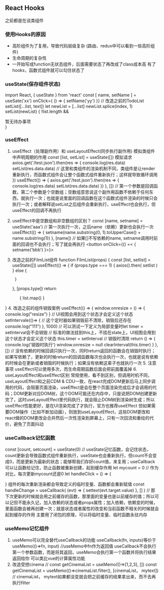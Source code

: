 <!--
 * @Author: yuzihan yuzihanyuzihan@163.com
 * @Date: 2022-05-20 18:44:05
 * @LastEditors: yuzihan yuzihanyuzihan@163.com
 * @LastEditTime: 2022-05-25 19:53:32
 * @FilePath: /fe_interview/react/react3.md
 * @Description: 这是默认设置,请设置`customMade`, 打开koroFileHeader查看配置 进行设置: https://github.com/OBKoro1/koro1FileHeader/wiki/%E9%85%8D%E7%BD%AE
-->
## React Hooks
之前都是在谈类组件
### 使用Hooks的原因
- 高阶组件为了复用，导致代码层级复杂 (路由、redux中可以看到一些高阶组件)
- 生命周期的复杂性
- 一开始写成function无状态组件，后面需要状态了再改成了class成本高
有了hooks，函数式组件就可以勾住状态了
### useState(保存组件状态)
import React, { useState } from 'react'
const [ name, setName ] = useSate('xx')
onClick={ () => {
    setName('yy')
}}
// 改造之前的TodoList
setList([...list, text])
let newList = [...list]
newList.splice(index, 1)
setList(newList)
{ !list.length && <div>暂无待办事项</div> }
### useEffect
1. useEffect（处理副作用）和 useLayoutEffect(同步执行副作用)
模拟类组件中声明周期的作用
const [list, setList] = useState([])
模拟请求
axios.get('/test.json').then(res => {
    console.log(res.data)
    setList(res.data.data) // 这里和类组件的渲染机制不同，类组件是让render重新执行，而函数式组件会让整个函数式组件重新执行；这样就导致循环调用
})
useEffect(() => {
    axios.get('/test.json').then(res => {
        console.log(res.data)
        setList(res.data.data) 
    })
}, []) // 第一个参数是回调函数，第二个参数是个空数组；空数组意思说这个副作用函数不依赖于任何东西，就执行一次；也就是说里面的回调函数在这个函数式组件渲染的时候只会执行一次；或者解释说setList之后组件会重新执行，useEffect也会执行，但useEffect的回调不再执行
2. useEffect中是空数组和非空数组的区别？
const [name, setname] = useState('aaa')
// 第一次执行一次，之后name（依赖）更新也会执行一次
useEffect(() => {
    setname(name.substring(0, 1).toUpperCase() + name.substring(1))
}, [name]) // 如果[]不写依赖的name, setname调用时前面的回调也不会执行；写了就会再执行
<button onClick={() =< {
    setname('bbb')
}>}></button>
3. 改造之前的FilmList组件
function FilmList(props) {
    const [list, setlist] = useState([])
    useEffect(() => {
        if (props.type === 1) {
            axios().then( setlist )
        } else {

        }
    }, [props.type])
    return <ul>
            {
                list.map()
            }
    </ul>
}
4. 改造之前的组件销毁案例
useEffect(() => {
    window.onresize = () => {
        console.log("resize")
    }
    // UI视图会用到这个状态才会定义这个状态
    setIntervale(()=> { // 这个定时器如果销毁前不清除，销毁后还存在
        console.log("111")
    }, 1000)
    // 可以测试一下定义为局部变量时let timer = setInterval会不会销毁
    // 标准的做法挂到this上，不挂在state上，UI视图会用到这个状态才会定义这个状态
    this.timer = setInterval // 销毁时清除
    return () => {
        console.log('销毁时执行')
        window.onresize = null
        clearInterval(this.timer)
    }
}, []) // 没有依赖的时候回调只执行一次，同时return返回的函数会在销毁时执行；如果写依赖了，更新的时候return的回调函数每次也会执行一次，也就是说有依赖的时候会在更新或者销毁的时候执行；如果没有依赖这辈子也就执行一次
5. 注意事项
useEffect可以使用多次，而生命周期函数后面会把前面覆盖掉
6. useLayoutEffect和useEffect区别
常规使用，看不到区别，但调用时机不同，useLayoutEffect和之前CDM & CDU一致，在react完成DOM更新后马上同步调用的代码，会阻塞页面渲染，useEffect是会在整个页面渲染完成后才会调用的代码；DOM更新对应DOM树，这个DOM可能还在内存中，只是说把DOM创建更新完了，这时useLayoutEffect里代码执行，就会阻止DOM树到渲染树生成；所以useEffect性能更好，是在UI渲染完成了才执行，官方也推荐useEffect
但如果需要DOM操作（比如不断加动画），则放到useLayoutEffect，这些DOM更改和react做的DOM更改会合并然后一次性渲染到屏幕上，只有一次回流和重绘的代价，避免了页面抖动
### useCallback记忆函数
const [count, setcount] = useState(0)
// useState记忆函数，会记住状态，count更新会导致函数式组件重新执行，useState也会重新执行，但count不会变成0，而是更新为最新的状态；能够帮我们存好count值，来复用；useCallback可以让函数给记住，防止函数被重新创建，起到缓存作用
let mycount = 0 // 作为对比，每次更新mycount还是0
let handleClick = () => {
    
}
组件的每次重新渲染都会导致定义的临时变量、函数都会重新赋值
const handleChange = useCallback(
    (evt) => {
        settext(evt.target.value)
    }, []
) // 那下次更新的时候就会用之前缓存的函数，那里面的变量也是以前缓存的值；所以可以记但不能永久记，加入依赖的状态或者props属性；加入依赖，依赖变的时候，里面函数会被再创建一次；就是状态或者属性的改变和当前函数不相关的时候就会起到缓存的作用
主要用了闭包的原理，可以将临时变量、临时函数永驻内存
### useMemo记忆组件
1. useMemo可以完全替代useCallback的功能
useCallback(fn, inputs)等价于useMemo(()=>fn, input) //useMemo中fn作为返回值
useCallback不会执行第一个参数函数，而是将其返回，useMemo会执行第一个函数并将执行结果返回给你
可以类比vue的计算属性功能
2. 改造受控cinema
// const getCinemaList = useMemo(()=>[1,2,3], [])
const getCinemaList = useMemo(()=>cinemaList.filter(), [cinemaList， mytext]) // cinemaList， mytext如果都没变就会把之前缓存的结果拿出来，而不去再执行filter



